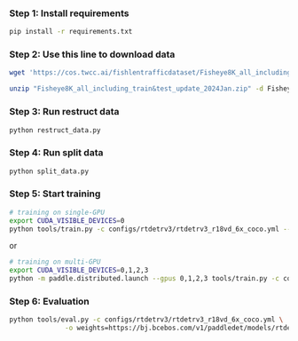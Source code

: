 ### Step 1: Install requirements 
```bash 
pip install -r requirements.txt
```

### Step 2: Use this line to download data 
```bash
wget 'https://cos.twcc.ai/fishlentrafficdataset/Fisheye8K_all_including_train%26test_update_2024Jan.zip'
```

```bash
unzip "Fisheye8K_all_including_train&test_update_2024Jan.zip" -d Fisheye8K && rm "Fisheye8K_all_including_train&test_update_2024Jan.zip"
```

### Step 3: Run restruct data 
```bash 
python restruct_data.py
```

### Step 4: Run split data 
```bash 
python split_data.py
```

### Step 5: Start training 
```bash
# training on single-GPU
export CUDA_VISIBLE_DEVICES=0
python tools/train.py -c configs/rtdetrv3/rtdetrv3_r18vd_6x_coco.yml --eval
```
or 
```bash 
# training on multi-GPU
export CUDA_VISIBLE_DEVICES=0,1,2,3
python -m paddle.distributed.launch --gpus 0,1,2,3 tools/train.py -c configs/rtdetrv3/rtdetrv3_r18vd_6x_coco.yml --fleet --eval
```

### Step 6: Evaluation
```bash 
python tools/eval.py -c configs/rtdetrv3/rtdetrv3_r18vd_6x_coco.yml \
              -o weights=https://bj.bcebos.com/v1/paddledet/models/rtdetrv3_r18vd_6x_coco.pdparams
```